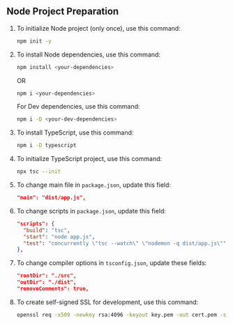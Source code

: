 ## Node Project Preparation

1. To initialize Node project (only once), use this command:
    ```bash
    npm init -y
    ```
2. To install Node dependencies, use this command:
    ```bash
    npm install <your-dependencies>
    ```
    OR
    ```bash
    npm i <your-dependencies>
    ```
    For Dev dependencies, use this command:
    ```bash
    npm i -D <your-dev-dependencies>
    ```
3. To install TypeScript, use this command:
    ```bash
    npm i -D typescript
    ```
4. To initialize TypeScript project, use this command:
    ```bash
    npx tsc --init
    ```
5. To change main file in `package.json`, update this field:
    ```json
    "main": "dist/app.js",
    ```
6. To change scripts in `package.json`, update this field:
    ```json
    "scripts": {
      "build": "tsc",
      "start": "node app.js",
      "test": "concurrently \"tsc --watch\" \"nodemon -q dist/app.js\""
    },
    ```
7. To change compiler options in `tsconfig.json`, update these fields:
    ```json
    "rootDir": "./src",
    "outDir": "./dist",
    "removeComments": true,
    ```
8. To create self-signed SSL for development, use this command:
    ```bash
    openssl req -x509 -newkey rsa:4096 -keyout key.pem -out cert.pem -sha256 -days 365
    ```

